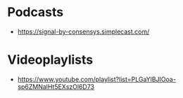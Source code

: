 # Podcasts

- https://signal-by-consensys.simplecast.com/

# Videoplaylists

- https://www.youtube.com/playlist?list=PLGaYlBJIOoa-sp6ZMNalHt5EXszOl6D73
